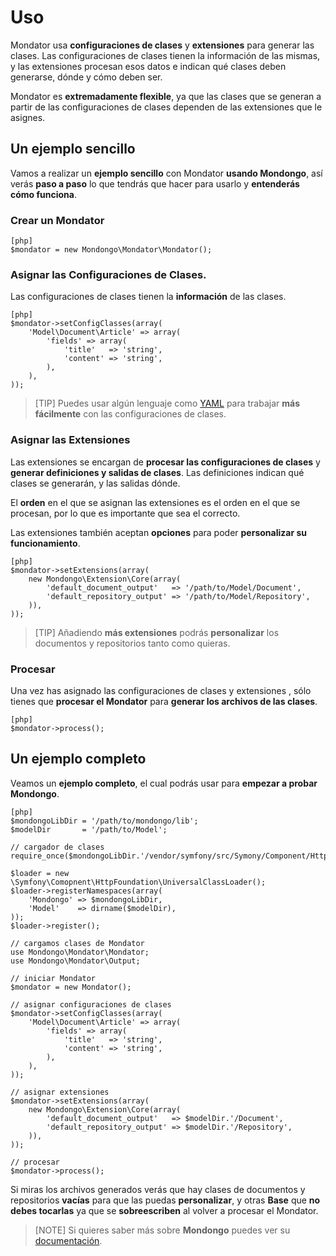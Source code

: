 Uso
===

Mondator usa **configuraciones de clases** y **extensiones** para generar las
clases. Las configuraciones de clases tienen la información de las mismas, y
las extensiones procesan esos datos e indican qué clases deben generarse,
dónde y cómo deben ser.

Mondator es **extremadamente flexible**, ya que las clases que se generan a
partir de las configuraciones de clases dependen de las extensiones que le
asignes.

Un ejemplo sencillo
-------------------

Vamos a realizar un **ejemplo sencillo** con Mondator **usando Mondongo**, así
verás **paso a paso** lo que tendrás que hacer para usarlo y
**entenderás cómo funciona**.

### Crear un Mondator

    [php]
    $mondator = new Mondongo\Mondator\Mondator();

### Asignar las Configuraciones de Clases.

Las configuraciones de clases tienen la **información** de las clases.

    [php]
    $mondator->setConfigClasses(array(
        'Model\Document\Article' => array(
            'fields' => array(
                'title'   => 'string',
                'content' => 'string',
            ),
        ),
    ));

>[TIP]
>Puedes usar algún lenguaje como [YAML](http://www.yaml.org) para trabajar
>**más fácilmente** con las configuraciones de clases.

### Asignar las Extensiones

Las extensiones se encargan de **procesar las configuraciones de clases** y
**generar definiciones y salidas de clases**. Las definiciones indican qué
clases se generarán, y las salidas dónde.

El **orden** en el que se asignan las extensiones es el orden en el que se
procesan, por lo que es importante que sea el correcto.

Las extensiones también aceptan **opciones** para poder
**personalizar su funcionamiento**.

    [php]
    $mondator->setExtensions(array(
        new Mondongo\Extension\Core(array(
            'default_document_output'   => '/path/to/Model/Document',
            'default_repository_output' => '/path/to/Model/Repository',
        )),
    ));

>[TIP]
>Añadiendo **más extensiones** podrás **personalizar** los documentos y
>repositorios tanto como quieras.

### Procesar

Una vez has asignado las configuraciones de clases y extensiones , sólo tienes
que **procesar el Mondator** para **generar los archivos de las clases**.

    [php]
    $mondator->process();

Un ejemplo completo
-------------------

Veamos un **ejemplo completo**, el cual podrás usar para **empezar a probar Mondongo**.

    [php]
    $mondongoLibDir = '/path/to/mondongo/lib';
    $modelDir       = '/path/to/Model';

    // cargador de clases
    require_once($mondongoLibDir.'/vendor/symfony/src/Symony/Component/HttpFoundation/UniversalClassLoader.php');

    $loader = new \Symfony\Comopnent\HttpFoundation\UniversalClassLoader();
    $loader->registerNamespaces(array(
        'Mondongo' => $mondongoLibDir,
        'Model'    => dirname($modelDir),
    ));
    $loader->register();

    // cargamos clases de Mondator
    use Mondongo\Mondator\Mondator;
    use Mondongo\Mondator\Output;

    // iniciar Mondator
    $mondator = new Mondator();

    // asignar configuraciones de clases
    $mondator->setConfigClasses(array(
        'Model\Document\Article' => array(
            'fields' => array(
                'title'   => 'string',
                'content' => 'string',
            ),
        ),
    ));

    // asignar extensiones
    $mondator->setExtensions(array(
        new Mondongo\Extension\Core(array(
            'default_document_output'   => $modelDir.'/Document',
            'default_repository_output' => $modelDir.'/Repository',
        )),
    ));

    // procesar
    $mondator->process();

Si miras los archivos generados verás que hay clases de documentos y
repositorios **vacías** para que las puedas **personalizar**, y otras **Base**
que **no debes tocarlas** ya que se **sobreescriben** al volver a procesar el
Mondator.

>[NOTE]
>Si quieres saber más sobre **Mondongo** puedes ver su
>[documentación](http://mondongo.es/documentation).

